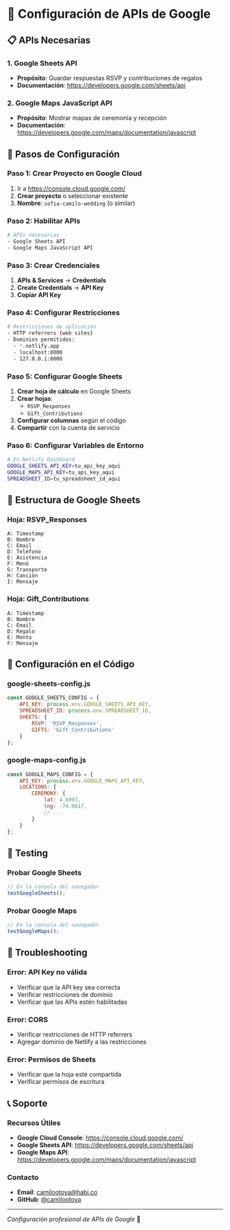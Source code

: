 # 🔧 Configuración de APIs de Google

## 📋 APIs Necesarias

### **1. Google Sheets API**
- **Propósito**: Guardar respuestas RSVP y contribuciones de regalos
- **Documentación**: https://developers.google.com/sheets/api

### **2. Google Maps JavaScript API**
- **Propósito**: Mostrar mapas de ceremonia y recepción
- **Documentación**: https://developers.google.com/maps/documentation/javascript

## 🚀 Pasos de Configuración

### **Paso 1: Crear Proyecto en Google Cloud**
1. Ir a https://console.cloud.google.com/
2. **Crear proyecto** o seleccionar existente
3. **Nombre**: `sofia-camilo-wedding` (o similar)

### **Paso 2: Habilitar APIs**
```bash
# APIs necesarias
- Google Sheets API
- Google Maps JavaScript API
```

### **Paso 3: Crear Credenciales**
1. **APIs & Services** → **Credentials**
2. **Create Credentials** → **API Key**
3. **Copiar API Key**

### **Paso 4: Configurar Restricciones**
```bash
# Restricciones de aplicación
- HTTP referrers (web sites)
- Dominios permitidos:
  - *.netlify.app
  - localhost:8000
  - 127.0.0.1:8000
```

### **Paso 5: Configurar Google Sheets**
1. **Crear hoja de cálculo** en Google Sheets
2. **Crear hojas**:
   - `RSVP_Responses`
   - `Gift_Contributions`
3. **Configurar columnas** según el código
4. **Compartir** con la cuenta de servicio

### **Paso 6: Configurar Variables de Entorno**
```bash
# En Netlify Dashboard
GOOGLE_SHEETS_API_KEY=tu_api_key_aqui
GOOGLE_MAPS_API_KEY=tu_api_key_aqui
SPREADSHEET_ID=tu_spreadsheet_id_aqui
```

## 📁 Estructura de Google Sheets

### **Hoja: RSVP_Responses**
```
A: Timestamp
B: Nombre
C: Email
D: Teléfono
E: Asistencia
F: Menú
G: Transporte
H: Canción
I: Mensaje
```

### **Hoja: Gift_Contributions**
```
A: Timestamp
B: Nombre
C: Email
D: Regalo
E: Monto
F: Mensaje
```

## 🔧 Configuración en el Código

### **google-sheets-config.js**
```javascript
const GOOGLE_SHEETS_CONFIG = {
    API_KEY: process.env.GOOGLE_SHEETS_API_KEY,
    SPREADSHEET_ID: process.env.SPREADSHEET_ID,
    SHEETS: {
        RSVP: 'RSVP_Responses',
        GIFTS: 'Gift_Contributions'
    }
};
```

### **google-maps-config.js**
```javascript
const GOOGLE_MAPS_CONFIG = {
    API_KEY: process.env.GOOGLE_MAPS_API_KEY,
    LOCATIONS: {
        CEREMONY: {
            lat: 4.6097,
            lng: -74.0817,
            // ...
        }
    }
};
```

## 🧪 Testing

### **Probar Google Sheets**
```javascript
// En la consola del navegador
testGoogleSheets();
```

### **Probar Google Maps**
```javascript
// En la consola del navegador
testGoogleMaps();
```

## 🚨 Troubleshooting

### **Error: API Key no válida**
- Verificar que la API key sea correcta
- Verificar restricciones de dominio
- Verificar que las APIs estén habilitadas

### **Error: CORS**
- Verificar restricciones de HTTP referrers
- Agregar dominio de Netlify a las restricciones

### **Error: Permisos de Sheets**
- Verificar que la hoja esté compartida
- Verificar permisos de escritura

## 📞 Soporte

### **Recursos Útiles**
- **Google Cloud Console**: https://console.cloud.google.com/
- **Google Sheets API**: https://developers.google.com/sheets/api
- **Google Maps API**: https://developers.google.com/maps/documentation/javascript

### **Contacto**
- **Email**: camilootoya@habi.co
- **GitHub**: [@camilootoya](https://github.com/camilootoya)

---

*Configuración profesional de APIs de Google* 🔧
